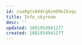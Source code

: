 ```yaml
---
id: cua6gtv84drg6zm99e1kzqz
title: Info_skyroom
desc: ''
updated: 1681954941277
created: 1681954941277
---
```

